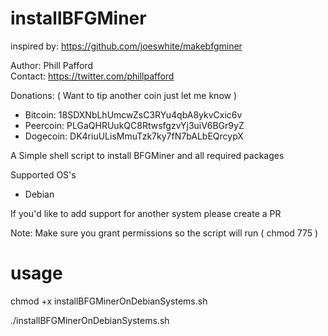 installBFGMiner
===============

inspired by: https://github.com/joeswhite/makebfgminer

Author: Phill Pafford<br />
Contact: https://twitter.com/phillpafford

Donations: ( Want to tip another coin just let me know )

 - Bitcoin: 18SDXNbLhUmcwZsC3RYu4qbA8ykvCxic6v
 - Peercoin: PLGaQHRUukQC8RtwsfgzvYj3uiV6BGr9yZ
 - Dogecoin: DK4riuULisMmuTzk7ky7fN7bALbEQrcypX

A Simple shell script to install BFGMiner and all required packages

Supported OS's

 - Debian

If you'd like to add support for another system please create a PR

Note: Make sure you grant permissions so the script will run ( chmod 775 )

usage
===============

chmod +x installBFGMinerOnDebianSystems.sh

./installBFGMinerOnDebianSystems.sh